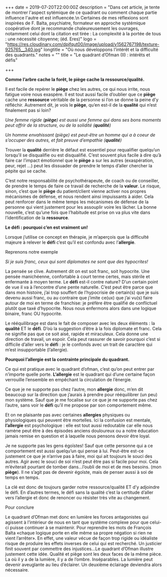 +++
date = 2019-07-20T22:00:00Z
description = "Dans cet article, je tente de montrer l'aspect sytémique de ce quadrant ou comment chaque partie influence l'autre et est influencée.\n Certaines de mes réflexions sont inspirées de F. Balta, psychiatre, formateur en approche systémique coopérative dont je recommande chaleureusement les ouvrages, notamment celui dont la citation est tirée : La complexité à la portée de tous : une nécessité citoyenne; (éd. Eres)"
logo = "https://res.cloudinary.com/dpjfqut00/image/upload/v1562767198/texture-925765__340.jpg"
longtitle = "Où nous développons l’intérêt et la difficulté des quadrants."
notes = ""
title = "Le quadrant d’Ofman (II) : intérêts et défis"

+++

**Comme l’arbre cache la forêt, le piège cache la ressource/qualité.**

Il est facile de repérer le **piège** chez les autres, ce qui nous irrite, nous fatigue voire nous exaspère. Il est tout aussi facile d’oublier que ce **piège** cache une **ressource** véritable de la personne si l’on se donne la peine d’y réfléchir. Autrement dit, je vois le **piège**, qu’en est-il de la **qualité** qui n’est finalement pas si loin?

_Une femme rigide (**piège**) est aussi une femme qui dans ses bons moments peut offrir de la structure, ou de la solidité (**qualité**)_

_Un homme envahissant (piège) est peut-être un homme qui a à coeur de s’occuper des autres, et fait preuve d’empathie (**qualité**)_

Trouver la **qualité** derrière le défaut est essentiel pour requalifier quelqu’un lorsqu’il se disqualifie ou est disqualifié. C’est souvent plus facile à dire qu’à faire car l’impact émotionnel que le **piège** a sur les autres (exaspération, peur, rejet ...) peut les dissuader de prendre le temps d’aller chercher la pépite qui se cache.

C’est notre responsabilité de psychothérapeute, de coach ou de conseiller, de prendre le temps de faire ce travail de recherche de la **valeur**. Le risque, sinon, c’est que le **piège** du patient/client vienne activer nos propres mécanismes de défense, et nous rendent ainsi impuissants à aider. Cela peut renforcer dans le même temps les mécanismes de défense de la personne qui vient justement pour les assouplir voire les lâcher. La bonne nouvelle, c’est qu’une fois que l’habitude est prise on va plus vite dans l’identification de la **ressource**.

**Le défi : pourquoi c’en est vraiment un!**

Lorsque j’utilise ce concept en thérapie, je m’aperçois que la difficulté majeure à relever le **défi** c’est qu’il est confondu avec l’**allergie**.

Reprenons notre exemple

_Si je suis franc, ceux qui sont diplomates ne sont que des hypocrites!_

La pensée se clive. Autrement dit on est soit franc, soit hypocrite. Une pensée manichéenne, confortable à court terme certes, mais stérile et enfermante à moyen terme. Le **défi** est-il contre nature? D’un certain point de vue il va à l’encontre d’une pente naturelle. C’est peut être parce que dans mon histoire, j’ai trop souffert de l’hypocrisie de certain(s) que je suis devenu aussi franc, ou au contraire que j’imite ce(ux) que j’ai vu(s) faire autour de moi en terme de franchise: je préfère être qualifié de conflictuel plutôt que taxé d’hypocrite. Nous nous enfermons alors dans une logique binaire, franc OU hypocrite.

Le rééquilibrage est dans le fait de composer avec les deux éléments : la **qualité** ET le **défi**. D’où la suggestion d’être à la fois diplomate et franc. Cela ne signifie pas que ce soit aisé, rapide et miraculeux. Cela donne une direction de travail, un espoir. Cela peut rassurer de savoir pourquoi c’est si difficile d’aller vers le **défi** : je le confonds avec un trait de caractère qui m’est insupportable (l’allergie).

**Pourquoi l’allergie est la contrainte principale du quadrant.**

Ce qui est pratique avec le quadrant d’ofman, c’est qu’on peut entrer par n’importe quelle porte. **L’allergie** est le quadrant qui d’une certaine façon verrouille l’ensemble en empêchant la circulation de l’énergie.

Ce que je ne supporte pas chez l’autre, mon **allergie** donc, m’en dit beaucoup sur la direction que j’aurais à prendre pour rééquilibrer (un peu) mon système. Sauf que je me focalise sur ce que je ne supporte pas chez l’autre, sans voir le **défi** qu’il me propose par son comportement même.

Et on ne plaisante pas avec certaines **allergies** physiques ou physiologiques qui peuvent être mortelles. Ici la confusion est mentale, **l’allergie** est psychologique : elle est tout aussi redoutable car elle nous ramène peut être à des épisodes anciens douloureux ou a notre éducation jamais remise en question et à laquelle nous pensons devoir être loyal.

Je ne supporte pas les gens égoïstes! Sauf que cette personne qui a ce comportement est aussi quelqu’un qui pense à lui. Peut-être est-ce justement ce que je n’arrive pas à faire, moi qui ait toujours le souci des autres. Agir avec le souci de soi n’est peut être pas si facile pour moi. Cela m’éviterait pourtant de tomber dans...l’oubli de moi et de mes besoins. (mon **piège**). Il ne s’agit pas de devenir égoïste, mais de penser aussi à soi de temps en temps.

La clé est donc de toujours garder notre ressource/qualité ET d’y adjoindre le défi. En d’autres termes, le défi sans la qualité c’est la certitude d’aller vers l’allergie et donc de renoncer ou résister très vite au changement.

Pour conclure

Le quadrant d’Ofman met donc en lumière les forces antagonistes qui agissent à l’intérieur de nous en tant que système complexe pour que celui-ci puisse continuer à se maintenir. Pour reprendre les mots de François Balta «chaque logique porte en elle même sa propre négation si rien ne vient l’arrêter». En effet, une valeur vécue de façon trop rigide ou idéaliste risque de produire les effets inverses de celui qui est recherché. Un justicier finit souvent par commettre des injustices...Le quadrant d’Ofman illustre justement cette idée. Qualité et piège sont les deux faces de la même pièce. La où il y a de la lumière, il y a de l’ombre. Inséparables. La lumière peut devenir aveuglante au lieu d’éclairer. Un deuxième éclairage deviendra alors nécessaire.
